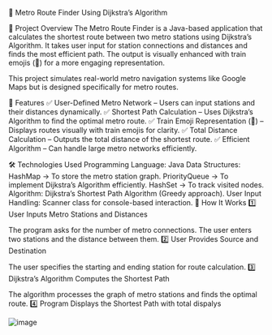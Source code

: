 🚆 Metro Route Finder Using Dijkstra’s Algorithm


📌 Project Overview
The Metro Route Finder is a Java-based application that calculates the shortest route between two metro stations using Dijkstra’s Algorithm. It takes user input for station connections and distances and finds the most efficient path. The output is visually enhanced with train emojis (🚆) for a more engaging representation.

This project simulates real-world metro navigation systems like Google Maps but is designed specifically for metro routes.

🌟 Features
✅ User-Defined Metro Network – Users can input stations and their distances dynamically.
✅ Shortest Path Calculation – Uses Dijkstra’s Algorithm to find the optimal metro route.
✅ Train Emoji Representation (🚆) – Displays routes visually with train emojis for clarity.
✅ Total Distance Calculation – Outputs the total distance of the shortest route.
✅ Efficient Algorithm – Can handle large metro networks efficiently.

🛠️ Technologies Used
Programming Language: Java
Data Structures:
HashMap → To store the metro station graph.
PriorityQueue → To implement Dijkstra’s Algorithm efficiently.
HashSet → To track visited nodes.
Algorithm: Dijkstra’s Shortest Path Algorithm (Greedy approach).
User Input Handling: Scanner class for console-based interaction.
🚆 How It Works
1️⃣ User Inputs Metro Stations and Distances

The program asks for the number of metro connections.
The user enters two stations and the distance between them.
2️⃣ User Provides Source and Destination

The user specifies the starting and ending station for route calculation.
3️⃣ Dijkstra’s Algorithm Computes the Shortest Path

The algorithm processes the graph of metro stations and finds the optimal route.
4️⃣ Program Displays the Shortest Path with total dispalys

![image](https://github.com/user-attachments/assets/f0d7c599-60b2-4eab-b3bc-45758b9fd9db)




